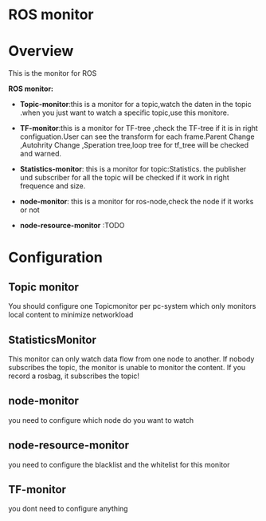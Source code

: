 # ROS monitor

# Overview
This is the monitor for ROS 


**ROS monitor:**

* **Topic-monitor**:this is a monitor for a topic,watch the daten in the topic .when you just want to watch a specific topic,use this monitore.

* **TF-monitor**:this is a monitor for TF-tree ,check the TF-tree if it is in right configuation.User can see the transform for each frame.Parent Change ,Autohrity Change ,Speration tree,loop tree  for tf_tree will be checked and warned.

* **Statistics-monitor**: this is a monitor for topic:Statistics. the publisher und subscriber for all the topic will be checked if it work in right frequence and size.

* **node-monitor**: this is a monitor for ros-node,check the node if it works or not 

* **node-resource-monitor** :TODO

# Configuration

## Topic monitor
You should configure one Topicmonitor per pc-system which only monitors local content to minimize networkload

## StatisticsMonitor
This monitor can only watch data flow from one node to another. If nobody subscribes the topic, the monitor is unable to monitor the content. If you record a rosbag, it subscribes the topic!

## node-monitor
you need to configure which node do you want to watch

## node-resource-monitor
you need to configure the blacklist and the whitelist for this monitor

## TF-monitor
you dont need to configure anything

